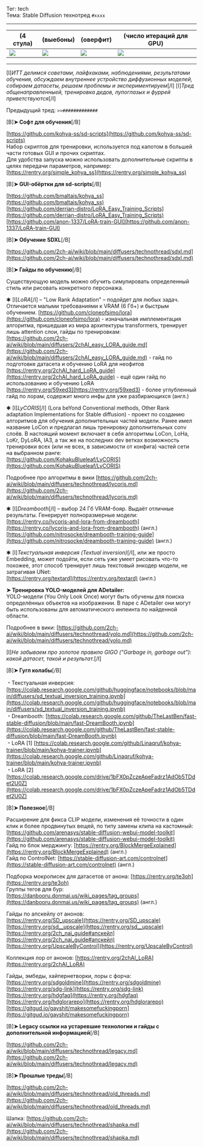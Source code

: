Тег: tech  
Тема: Stable Diffusion технотред `#xxxx`

***

(4 стула) | (выебоны) | (оверфит) | (число итераций для GPU)
------ | ------ | ------ | ------
![](https://i.imgur.com/oYvIzol.png)  | ![](https://i.imgur.com/7zWzj10.png) | ![](https://i.imgur.com/Wo0tLKc.png) | ![](https://i.imgur.com/rL0w8ih.png)

***

[I]*ИТТ делимся советами, лайфхаками, наблюдениями, результатами обучения, обсуждаем внутреннее устройство диффузионных моделей, собираем датасеты, решаем проблемы и экспериментируем*[/I]
[I]*Тред общенаправленныей, тренировка дедов, лупоглазых и фуррей приветствуются*[/I]

Предыдущий тред: `>>#############`

[B]**➤ Софт для обучения**[/B]

[https://github.com/kohya-ss/sd-scripts](https://github.com/kohya-ss/sd-scripts)  
Набор скриптов для тренировки, используется под капотом в большей части готовых GUI и прочих скриптах.  
Для удобства запуска можно использовать дополнительные скрипты в целях передачи параметров, например: [https://rentry.org/simple_kohya_ss](https://rentry.org/simple_kohya_ss)

[B]**➤ GUI-обёртки для sd-scripts**[/B]

[https://github.com/bmaltais/kohya_ss](https://github.com/bmaltais/kohya_ss)  
[https://github.com/derrian-distro/LoRA_Easy_Training_Scripts](https://github.com/derrian-distro/LoRA_Easy_Training_Scripts)  
[https://github.com/anon-1337/LoRA-train-GUI](https://github.com/anon-1337/LoRA-train-GUI)  

[B]**➤ Обучение SDXL**[/B]

[https://github.com/2ch-ai/wiki/blob/main/diffusers/technothread/sdxl.md](https://github.com/2ch-ai/wiki/blob/main/diffusers/technothread/sdxl.md)

[B]**➤ Гайды по обучению**[/B]

Существующую модель можно обучить симулировать определенный стиль или рисовать конкретного персонажа.

✱ [I]*LoRA*[/I] – "Low Rank Adaptation" – подойдет для любых задач. Отличается малыми требованиями к VRAM (6 Гб+) и быстрым обучением. [https://github.com/cloneofsimo/lora](https://github.com/cloneofsimo/lora) - изначальная имплементация алгоритма, пришедшая из мира архитектуры transformers, тренирует лишь attention слои, гайды по тренировкам:  
[https://github.com/2ch-ai/wiki/blob/main/diffusers/2chAI_easy_LORA_guide.md](https://github.com/2ch-ai/wiki/blob/main/diffusers/2chAI_easy_LORA_guide.md) - гайд по подготовке датасета и обучению LoRA для неофитов  
[https://rentry.org/2chAI_hard_LoRA_guide](https://rentry.org/2chAI_hard_LoRA_guide) - ещё один гайд по использованию и обучению LoRA  
[https://rentry.org/59xed3](https://rentry.org/59xed3) - более углубленный гайд по лорам, содержит много инфы для уже разбирающихся (англ.)

✱ [I]*LyCORIS*[/I] (Lora beYond Conventional methods, Other Rank adaptation Implementations for Stable diffusion) - проект по созданию алгоритмов для обучения дополнительных частей модели. Ранее имел название LoCon и предлагал лишь тренировку дополнительных conv слоёв. В настоящий момент включает в себя алгоритмы LoCon, LoHa, LoKr, DyLoRA, IA3, а так же на последних dev ветках возможность тренировки всех (или не всех, в зависимости от конфига) частей сети на выбранном ранге:  
[https://github.com/KohakuBlueleaf/LyCORIS](https://github.com/KohakuBlueleaf/LyCORIS)

Подробнее про алгоритмы в вики [https://github.com/2ch-ai/wiki/blob/main/diffusers/technothread/lycoris.md](https://github.com/2ch-ai/wiki/blob/main/diffusers/technothread/lycoris.md)

✱ [I]*Dreambooth*[/I] – выбор 24 Гб VRAM-бояр. Выдаёт отличные результаты. Генерирует полноразмерные модели:  
[https://rentry.co/lycoris-and-lora-from-dreambooth](https://rentry.co/lycoris-and-lora-from-dreambooth) (англ.)  
[https://github.com/nitrosocke/dreambooth-training-guide](https://github.com/nitrosocke/dreambooth-training-guide) (англ.)

✱ [I]*Текстуальная инверсия (Textual inversion)*[/I], или же просто Embedding, может подойти, если сеть уже умеет рисовать что-то похожее, этот способ тренирует лишь текстовый энкодер модели, не затрагивая UNet:  
[https://rentry.org/textard](https://rentry.org/textard) (англ.)

**➤ Тренировка YOLO-моделей для ADetailer:**  
YOLO-модели (You Only Look Once) могут быть обучены для поиска определённых объектов на изображении. В паре с ADetailer они могут быть использованы для автоматического инпеинта по найденной области.

Подробнее в вики: [https://github.com/2ch-ai/wiki/blob/main/diffusers/technothread/yolo.md](https://github.com/2ch-ai/wiki/blob/main/diffusers/technothread/yolo.md)

[I]*Не забываем про золотое правило GIGO ("Garbage in, garbage out"): какой датасет, такой и результат.*[/I]

[B]**➤ Гугл колабы**[/B]

﹡Текстуальная инверсия: [https://colab.research.google.com/github/huggingface/notebooks/blob/main/diffusers/sd_textual_inversion_training.ipynb](https://colab.research.google.com/github/huggingface/notebooks/blob/main/diffusers/sd_textual_inversion_training.ipynb)  
﹡Dreambooth: [https://colab.research.google.com/github/TheLastBen/fast-stable-diffusion/blob/main/fast-DreamBooth.ipynb](https://colab.research.google.com/github/TheLastBen/fast-stable-diffusion/blob/main/fast-DreamBooth.ipynb)  
﹡LoRA  [1] [https://colab.research.google.com/github/Linaqruf/kohya-trainer/blob/main/kohya-trainer.ipynb](https://colab.research.google.com/github/Linaqruf/kohya-trainer/blob/main/kohya-trainer.ipynb)  
﹡LoRA  [2] [https://colab.research.google.com/drive/1bFX0pZczeApeFadrz1AdOb5TDdet2U0Z](https://colab.research.google.com/drive/1bFX0pZczeApeFadrz1AdOb5TDdet2U0Z)

[B]**➤ Полезное**[/B]

Расширение для фикса CLIP модели, изменения её точности в один клик и более продвинутых вещей, по типу замены клипа на кастомный: [https://github.com/arenasys/stable-diffusion-webui-model-toolkit](https://github.com/arenasys/stable-diffusion-webui-model-toolkit)  
Гайд по блок мерджингу: [https://rentry.org/BlockMergeExplained](https://rentry.org/BlockMergeExplained) (англ.)  
Гайд по ControlNet: [https://stable-diffusion-art.com/controlnet](https://stable-diffusion-art.com/controlnet) (англ.)

Подборка мокрописек для датасетов от анона: [https://rentry.org/te3oh](https://rentry.org/te3oh)  
Группы тегов для бур: [https://danbooru.donmai.us/wiki_pages/tag_groups](https://danbooru.donmai.us/wiki_pages/tag_groups) (англ.)

Гайды по апскейлу от анонов:  
[https://rentry.org/SD_upscale](https://rentry.org/SD_upscale)  
[https://rentry.org/sd__upscale](https://rentry.org/sd__upscale)  
[https://rentry.org/2ch_nai_guide#апскейл](https://rentry.org/2ch_nai_guide#апскейл)  
[https://rentry.org/UpscaleByControl](https://rentry.org/UpscaleByControl)

Коллекция лор от анонов: [https://rentry.org/2chAI_LoRA](https://rentry.org/2chAI_LoRA)

Гайды, эмбеды, хайпернетворки, лоры с форча:  
[https://rentry.org/sdgoldmine](https://rentry.org/sdgoldmine)  
[https://rentry.org/sdg-link](https://rentry.org/sdg-link)  
[https://rentry.org/hdgfaq](https://rentry.org/hdgfaq)  
[https://rentry.org/hdglorarepo](https://rentry.org/hdglorarepo)  
[https://gitgud.io/gayshit/makesomefuckingporn](https://gitgud.io/gayshit/makesomefuckingporn)

[B]**➤ Legacy ссылки на устаревшие технологии и гайды с дополнительной информацией**[/B]

[https://github.com/2ch-ai/wiki/blob/main/diffusers/technothread/legacy.md](https://github.com/2ch-ai/wiki/blob/main/diffusers/technothread/legacy.md)

[B]**➤ Прошлые треды**[/B]

[https://github.com/2ch-ai/wiki/blob/main/diffusers/technothread/old_threads.md](https://github.com/2ch-ai/wiki/blob/main/diffusers/technothread/old_threads.md)


Шапка: [https://github.com/2ch-ai/wiki/blob/main/diffusers/technothread/shapka.md](https://github.com/2ch-ai/wiki/blob/main/diffusers/technothread/shapka.md)